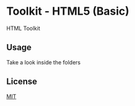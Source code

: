 # Toolkit - HTML5 (Basic)

HTML Toolkit

## Usage

Take a look inside the folders

## License
[MIT](https://choosealicense.com/licenses/mit/)
